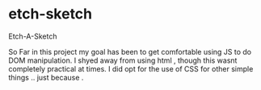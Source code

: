 # etch-sketch
Etch-A-Sketch

So Far in this project my goal has been to get comfortable using JS to do DOM manipulation. I shyed away from using html , though this wasnt completely practical at times. I did opt for the use of CSS for other simple things .. just because .  
